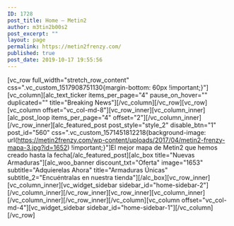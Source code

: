 ```yaml
---
ID: 1728
post_title: Home – Metin2
author: m3tin2b00s2
post_excerpt: ""
layout: page
permalink: https://metin2frenzy.com/
published: true
post_date: 2019-10-17 19:55:56
---
```

[vc_row full_width="stretch_row_content" css=".vc_custom_1517908751130{margin-bottom: 60px !important;}"][vc_column][alc_text_ticker items_per_page="4" pause_on_hover="" duplicated="" title="Breaking News"][/vc_column][/vc_row][vc_row][vc_column offset="vc_col-md-8"][vc_row_inner][vc_column_inner][alc_post_loop items_per_page="4" offset="2"][/vc_column_inner][/vc_row_inner][alc_featured_post post_style="style_2" disable_btn="1" post_id="560" css=".vc_custom_1571451812218{background-image: url(https://metin2frenzy.com/wp-content/uploads/2017/04/metin2-frenzy-mapa-3.jpg?id=1652) !important;}"]El mejor mapa de Metin2 que hemos creado hasta la fecha[/alc_featured_post][alc_box title="Nuevas Armaduras"][alc_woo_banner discount_txt="Oferta" image="1653" subtitle="Adquierelas Ahora" title="Armaduras Únicas" subtitle_2="Encuéntralas en nuestra tienda"][/alc_box][vc_row_inner][vc_column_inner][vc_widget_sidebar sidebar_id="home-sidebar-2"][/vc_column_inner][/vc_row_inner][vc_row_inner][vc_column_inner][/vc_column_inner][/vc_row_inner][/vc_column][vc_column offset="vc_col-md-4"][vc_widget_sidebar sidebar_id="home-sidebar-1"][/vc_column][/vc_row]
